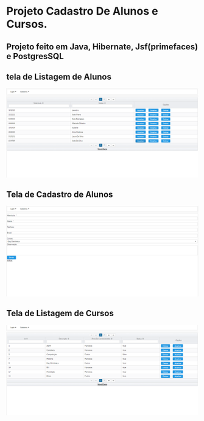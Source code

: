 # Projeto Cadastro De Alunos e Cursos.

## Projeto feito em Java, Hibernate, Jsf(primefaces) e PostgresSQL

## tela de Listagem de Alunos
![Lista de Alunos](https://github.com/Andrefes565/ProjetoAlunoJSF/blob/master/Lista%20De%20alunos.png)

## Tela de Cadastro de Alunos
![Cadastro de Alunos](https://github.com/Andrefes565/ProjetoAlunoJSF/blob/master/Cadastro%20De%20Alunos.png)


## Tela de Listagem de Cursos
![Lista de Cursos](https://github.com/Andrefes565/ProjetoAlunoJSF/blob/master/Lista%20De%20Cursos.png)
